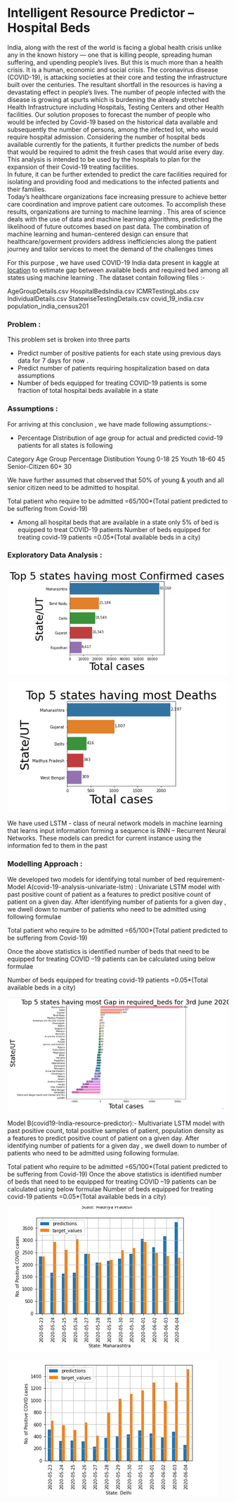 # Intelligent Resource Predictor – Hospital Beds

India, along with the rest of the world is facing a global health crisis unlike any in the known  history — one that is killing people, spreading human suffering, and upending people’s lives. 
But this is much more than a health crisis. It is a human, economic and social crisis. The coronavirus disease (COVID-19), is attacking societies at their core and testing the infrastructure built over the centuries. The resultant shortfall in the resources is having a devastating effect in people’s lives. 
The number of people infected with the disease is growing at spurts which is burdening the already stretched Health Infrastructure including Hospitals, Testing Centers and other Health facilities.
Our solution proposes to forecast the number of people who would be infected by Covid-19 based on the historical data available and subsequently the number of persons, among the infected lot, who would require hospital admission.
Considering the number of hospital beds available currently for the patients, it further predicts the number of beds that would be required to admit the fresh cases that would arise every day. This analysis is intended to be used by the hospitals to plan for the expansion of their Covid-19 treating facilities.  
In future, it can be further extended to predict the care facilities required for isolating and providing food and medications to the infected patients and their families.  
Today’s healthcare organizations face increasing pressure to achieve better care coordination and improve patient care outcomes. To accomplish these results, organizations are turning to machine learning . This area of science   deals with the use of data and machine learning algorithms, predicting the likelihood of future outcomes based on past data.
The combination of machine learning and human-centered design can ensure that healthcare/goverment  providers address inefficiencies along the patient journey and tailor services to meet the demand of the challenges  times


For this purpose , we have used COVID-19 India data present in kaggle at [location](https://www.kaggle.com/sudalairajkumar/covid19-in-india) to estimate gap between available beds and required bed among all states using machine learning .
The dataset contain following files :-

AgeGroupDetails.csv
HospitalBedsIndia.csv
ICMRTestingLabs.csv
IndividualDetails.csv
StatewiseTestingDetails.csv
covid_19_india.csv
population_india_census201

### Problem :

This problem set is broken into three parts 
*	Predict number of positive patients for each state using previous days data for 7 days for now .
*	Predict number of patients requiring hospitalization based on data assumptions 
*	Number of beds equipped for treating COVID-19 patients is some fraction of total hospital beds available in a state

### Assumptions :
For arriving at this conclusion , we have made following assumptions:-
*	Percentage Distribution of age group for actual and predicted covid-19 patients for  all states is following

Category	    Age Group 	Percentage Distibution
Young 	        0-18	           25
Youth	         18-60             45
Senior-Citizen	60+	             30


We have further assumed that observed that 50% of young & youth and all senior citizen need to be admitted to hospital.

Total patient who require to be admitted =65/100*(Total patient predicted to be suffering from Covid-19)

*	Among all hospital beds that are available in a state only 5% of bed is equipped to treat COVID-19 patients
Number of beds equipped for treating covid-19 patients   =0.05*(Total available beds in a city)

### Exploratory Data Analysis :

![](visualizations/top5_confirmed.PNG)

![](visualizations/top5_deceased.png)

We have used LSTM - class of neural network models in machine learning that learns input information forming a sequence is RNN – Recurrent Neural Networks. These models can predict for current instance using the information fed to them in the past

### Modelling Approach :

We developed two models for identifying total number of bed requirement-
Model A(covid-19-analysis-univariate-lstm) :  Univariate LSTM model with past positive count of patient as a features to predict positive count of patient on a given day.  After identifying number of patients for a given day , we dwell down to number of patients who need to be admitted using following formulae

Total patient who require to be admitted =65/100*(Total patient predicted to be suffering from Covid-19)

Once the above statistics is identified number of beds that need to be equipped for treating COVID –19 patients can be calculated using below formulae

Number of beds equipped for treating covid-19 patients   =0.05*(Total available beds in a city)

![](./visualizations/gaps_in_beds.png)

Model B(covid19-India-resource-predictor):- Multivariate LSTM model with past positive count, total positive samples of patient, population density  as a features to predict positive count of patient on a given day.  After identifying number of patients for a given day , we dwell down to number of patients who need to be admitted using following formulae.

Total patient who require to be admitted =65/100*(Total patient predicted to be suffering from Covid-19)
Once the above statistics is identified number of beds that need to be equipped for treating COVID –19 patients can be calculated using below formulae
Number of beds equipped for treating covid-19 patients   =0.05*(Total available beds in a city)

![](./visualizations/positive_prediction_MH.png)

![](./visualizations/positive_prediction_DL.png)










